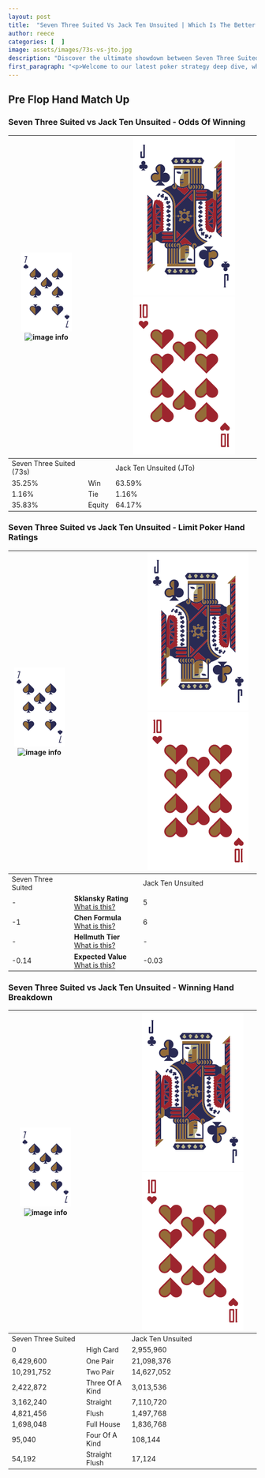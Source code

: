 ```yaml
---
layout: post
title:  "Seven Three Suited Vs Jack Ten Unsuited | Which Is The Better Hand In Poker? A Complete Guide"
author: reece
categories: [  ]
image: assets/images/73s-vs-jto.jpg
description: "Discover the ultimate showdown between Seven Three Suited and Jack Ten Unsuited in poker! Uncover the odds, strategies, and scenarios where one hand triumphs over the other. Get ready to up your poker game with this thrilling analysis."
first_paragraph: "<p>Welcome to our latest poker strategy deep dive, where we're pitting two distinct hands against each other in a high-stakes showdown: Seven Three Suited vs Jack Ten Unsuited.</p><p>In the dynamic world of poker, every decision counts, and knowing which hand holds the upper hand is key to your success at the table.</p><p>In this article, we'll dissect these two hands, explore the scenarios where one dominates the other, and equip you with the knowledge to make strategic choices that can tip the odds in your favor.</p><p>Get ready to unravel the intriguing dynamics of these poker hands and elevate your game to new heights.</p>"
---
```




[comment]: # (sp0)

## Pre Flop Hand Match Up

<div class="table hand-ratings" markdown="1"> 



### Seven Three Suited vs Jack Ten Unsuited - Odds Of Winning


    
| ![image info](assets/images/hand1/7.png) ![image info](assets/images/hand1/3s.png) |  | ![image info](assets/images/hand2/J.png) ![image info](assets/images/hand2/To.png) |
| -------- | -------- | -------- |
| Seven Three Suited (73s) |  | Jack Ten Unsuited (JTo) |
| 35.25% | Win | 63.59% |
| 1.16% | Tie | 1.16% |
| 35.83% | Equity | 64.17% |




[comment]: # (sp1)



### Seven Three Suited vs Jack Ten Unsuited - Limit Poker Hand Ratings


    
| ![image info](assets/images/hand1/7.png) ![image info](assets/images/hand1/3s.png) |  | ![image info](assets/images/hand2/J.png) ![image info](assets/images/hand2/To.png) |
| -------- | -------- | -------- |
| Seven Three Suited |  | Jack Ten Unsuited |
| - | **Sklansky Rating** [What is this?](/sklansky-rating-explained) | 5 |
| -1 | **Chen Formula** [What is this?](/chen-formula-explained) | 6 |
| - | **Hellmuth Tier** [What is this?](/Hellmuth-tier-explained) | - |
| -0.14 | **Expected Value** [What is this?](/expected-value-explained) | -0.03 |




[comment]: # (sp2)



### Seven Three Suited vs Jack Ten Unsuited - Winning Hand Breakdown


    
| ![image info](assets/images/hand1/7.png) ![image info](assets/images/hand1/3s.png) |  | ![image info](assets/images/hand2/J.png) ![image info](assets/images/hand2/To.png) |
| -------- | -------- | -------- |
| Seven Three Suited |  | Jack Ten Unsuited |
| 0 | High Card | 2,955,960 |
| 6,429,600 | One Pair | 21,098,376 |
| 10,291,752 | Two Pair | 14,627,052 |
| 2,422,872 | Three Of A Kind | 3,013,536 |
| 3,162,240 | Straight | 7,110,720 |
| 4,821,456 | Flush | 1,497,768 |
| 1,698,048 | Full House | 1,836,768 |
| 95,040 | Four Of A Kind | 108,144 |
| 54,192 | Straight Flush | 17,124 |




[comment]: # (sp3)



</div>

[comment]: # (sp4)



[comment]: # (sp5)

